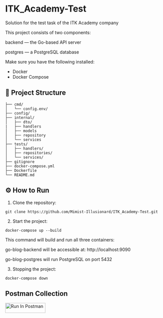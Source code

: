 # ITK_Academy-Test
Solution for the test task of the ITK Academy company

This project consists of two components:

backend — the Go-based API server

postgres — a PostgreSQL database

Make sure you have the following installed:
- Docker
- Docker Compose

## 📁 Project Structure
```
├── cmd/
│   └── config.env/
├── config/
├── internal/
│   ├── dto/
|   ├── handlers
│   ├── models
│   ├── repository
│   └── services
├── tests/
│   ├── handlers/
│   ├── repositories/
│   └── services/
├── gitignore
├── docker-compose.yml
├── Dockerfile
└── README.md
```

## ⚙️ How to Run
1. Clone the repository:
```
git clone https://github.com/Mimist-Illusionard/ITK_Academy-Test.git
```
2. Start the project:
```
docker-compose up --build
```
This command will build and run all three containers:

go-blog-backend will be accessible at: http://localhost:9090

go-blog-postgres will run PostgreSQL on port 5432

3. Stopping the project:
```
docker-compose down
```

## Postman Collection
[<img src="https://run.pstmn.io/button.svg" alt="Run In Postman" style="width: 128px; height: 32px;">](https://app.getpostman.com/run-collection/44290956-c1dc944a-58f2-48f5-9f1d-5d571b87e57a?action=collection%2Ffork&source=rip_markdown&collection-url=entityId%3D44290956-c1dc944a-58f2-48f5-9f1d-5d571b87e57a%26entityType%3Dcollection%26workspaceId%3D373e624b-b49c-43d7-9b00-b7dbb0ed6baa)
